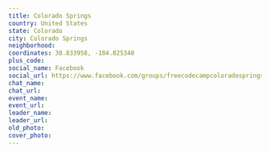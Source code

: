 ```yaml
---
title: Colorado Springs
country: United States
state: Colorado
city: Colorado Springs
neighborhood: 
coordinates: 38.833958, -104.825348
plus_code:
social_name: Facebook
social_url: https://www.facebook.com/groups/freecodecampcoloradosprings
chat_name:
chat_url:
event_name:
event_url:
leader_name:
leader_url:
old_photo: 
cover_photo:
---
```

